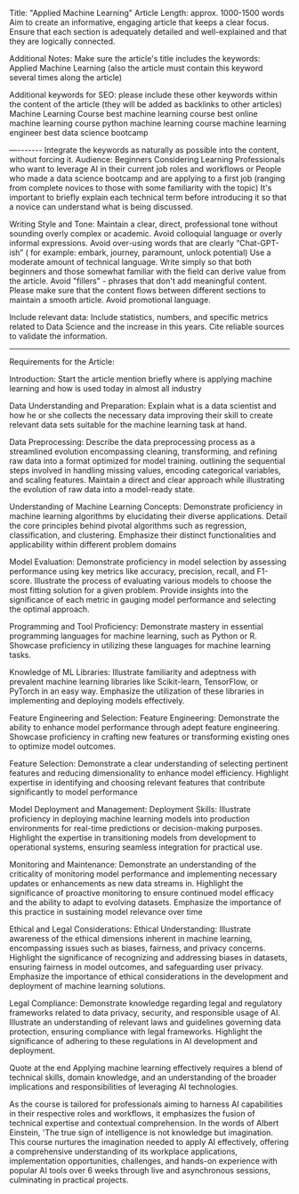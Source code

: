 Title: "Applied Machine Learning"
Article Length: approx. 1000-1500 words
Aim to create an informative, engaging article that keeps a clear focus.
Ensure that each section is adequately detailed and well-explained and that they are logically connected.

Additional Notes:
Make sure the article's title includes the keywords: Applied Machine Learning (also the article must contain this keyword several times along the article)

Additional keywords for SEO: please include these other keywords within the content of the article (they will be added as backlinks to other articles)
Machine Learning Course
best machine learning course
best online machine learning course 
python machine learning course 
machine learning engineer 
best data science bootcamp

—-------
Integrate the keywords as naturally as possible into the content, without forcing it.
Audience: Beginners Considering Learning Professionals who want to leverage AI in their current job roles and workflows or People who made a data science bootcamp and are applying to a first job
(ranging from complete novices to those with some familiarity with the topic) It's important to briefly explain each technical term before introducing it so that a novice can understand what is being discussed.

Writing Style and Tone:
Maintain a clear, direct, professional tone without sounding overly complex or academic.
Avoid colloquial language or overly informal expressions.
Avoid over-using words that are clearly “Chat-GPT-ish” ( for example: embark, journey, paramount, unlock potential)
Use a moderate amount of technical language. Write simply so that both beginners and those somewhat familiar with the field can derive value from the article.
Avoid "fillers" - phrases that don't add meaningful content.
Please make sure that the content flows between different sections to maintain a smooth article.
Avoid promotional language.

Include relevant data:
Include statistics, numbers, and specific metrics related to Data Science and the increase in this years.
Cite reliable sources to validate the information.

---


Requirements for the Article:

Introduction: 
Start the article mention briefly where is applying machine learning and how is used today in almost all industry

Data Understanding and Preparation:
Explain  what is a data scientist and how he or she collects the necessary data improving their skill to create relevant data sets suitable for the machine learning task at hand.

Data Preprocessing: 
Describe the data preprocessing process as a streamlined evolution encompassing cleaning, transforming, and refining raw data into a format optimized for model training.
outlining the sequential steps involved in handling missing values, encoding categorical variables, and scaling features. Maintain a direct and clear approach while illustrating the evolution of raw data into a model-ready state.

Understanding of Machine Learning Concepts:
Demonstrate proficiency in machine learning algorithms by elucidating their diverse applications. Detail the core principles behind pivotal algorithms such as regression, classification, and clustering. 
Emphasize their distinct functionalities and applicability within different problem domains

Model Evaluation:
Demonstrate proficiency in model selection by assessing performance using key metrics like accuracy, precision, recall, and F1-score. 
Illustrate the process of evaluating various models to choose the most fitting solution for a given problem. 
Provide insights into the significance of each metric in gauging model performance and selecting the optimal approach.

Programming and Tool Proficiency:
Demonstrate mastery in essential programming languages for machine learning, such as Python or R. Showcase proficiency in utilizing these languages for machine learning tasks.

Knowledge of ML Libraries: 
Illustrate familiarity and adeptness with prevalent machine learning libraries like Scikit-learn, TensorFlow, or PyTorch in an easy way. 
Emphasize the utilization of these libraries in implementing and deploying models effectively.

Feature Engineering and Selection:
  Feature Engineering: 
  Demonstrate the ability to enhance model performance through adept feature engineering. 
  Showcase proficiency in crafting new features or transforming existing ones to optimize model outcomes.
  
  Feature Selection: 
  Demonstrate a clear understanding of selecting pertinent features and reducing dimensionality to enhance model efficiency. 
  Highlight expertise in identifying and choosing relevant features that contribute significantly to model performance
  
Model Deployment and Management:
  Deployment Skills: 
  Illustrate proficiency in deploying machine learning models into production environments for real-time predictions or decision-making purposes. 
  Highlight the expertise in transitioning models from development to operational systems, ensuring seamless integration for practical use. 
  
  Monitoring and Maintenance: 
  Demonstrate an understanding of the criticality of monitoring model performance and implementing necessary updates or enhancements as new data streams in.
  Highlight the significance of proactive monitoring to ensure continued model efficacy and the ability to adapt to evolving datasets. 
  Emphasize the importance of this practice in sustaining model relevance over time

Ethical and Legal Considerations:
  Ethical Understanding:
  Illustrate awareness of the ethical dimensions inherent in machine learning, encompassing issues such as biases, fairness, and privacy concerns. 
  Highlight the significance of recognizing and addressing biases in datasets, ensuring fairness in model outcomes, and safeguarding user privacy. 
  Emphasize the importance of ethical considerations in the development and deployment of machine learning solutions.
    
  Legal Compliance: 
  Demonstrate knowledge regarding legal and regulatory frameworks related to data privacy, security, and responsible usage of AI. 
  Illustrate an understanding of relevant laws and guidelines governing data protection, ensuring compliance with legal frameworks. 
  Highlight the significance of adhering to these regulations in AI development and deployment.
  
Quote at the end 
Applying machine learning effectively requires a blend of technical skills, domain knowledge, and an understanding of the broader implications and responsibilities of leveraging AI technologies.

  As the course is tailored for professionals aiming to harness AI capabilities in their respective roles and workflows, it emphasizes the fusion of technical expertise and contextual comprehension. 
  In the words of Albert Einstein, 'The true sign of intelligence is not knowledge but imagination. 
  This course nurtures the imagination needed to apply AI effectively, offering a comprehensive understanding of its workplace applications, implementation opportunities, challenges, 
  and hands-on experience with popular AI tools over 6 weeks through live and asynchronous sessions, culminating in practical projects.
